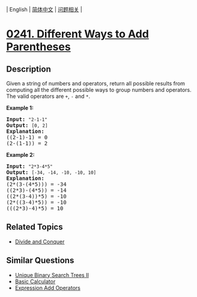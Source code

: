 
| English | [简体中文](README.md) | [问题相关](QUESTION.md) |
# [0241. Different Ways to Add Parentheses](https://leetcode-cn.com/problems/different-ways-to-add-parentheses/)
## Description
<p>Given a string of numbers and operators, return all possible results from computing all the different possible ways to group numbers and operators. The valid operators are <code>+</code>, <code>-</code> and <code>*</code>.</p>

<p><b>Example 1:</b></p>

<pre>
<b>Input:</b> <code>&quot;2-1-1&quot;</code>
<b>Output:</b> <code>[0, 2]</code>
<strong>Explanation: </strong>
((2-1)-1) = 0 
(2-(1-1)) = 2</pre>

<p><b>Example 2:</b></p>

<pre>
<b>Input: </b><code>&quot;2*3-4*5&quot;</code>
<b>Output:</b> <code>[-34, -14, -10, -10, 10]</code>
<strong>Explanation: 
</strong>(2*(3-(4*5))) = -34 
((2*3)-(4*5)) = -14 
((2*(3-4))*5) = -10 
(2*((3-4)*5)) = -10 
(((2*3)-4)*5) = 10<strong>
</strong></pre>
## Related Topics
- [Divide and Conquer](https://leetcode-cn.com/tag/divide-and-conquer)
## Similar Questions
- [Unique Binary Search Trees II](../0095/README_EN.md)
- [Basic Calculator](../0224/README_EN.md)
- [Expression Add Operators](../0282/README_EN.md)
